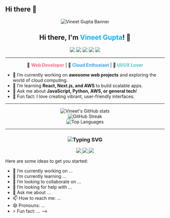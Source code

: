 ## Hi there 👋

<!--
**Vineet3693/Vineet3693** is a ✨ _special_ ✨ repository because its `README.md` (this file) appears on your GitHub profile.
<!-- Colorful SVG Banner -->
<p align="center">
  <img src="https://svg-banners.vercel.app/api?type=rainbow&text1=Vineet%20Gupta%20👋&width=900&height=200" alt="Vineet Gupta Banner"/>
</p>

<h2 align="center">Hi there, I'm <span style="color: rgb(0, 176, 255);">Vineet Gupta</span>! 🚀</h2>

<p align="center">
  <img src="https://img.shields.io/badge/Code-JavaScript-informational?style=flat&logo=javascript&color=F7DF1E"/>
  <img src="https://img.shields.io/badge/Code-Python-informational?style=flat&logo=python&color=3776AB"/>
  <img src="https://img.shields.io/badge/Framework-React-informational?style=flat&logo=react&color=61DAFB"/>
  <img src="https://img.shields.io/badge/Cloud-AWS-informational?style=flat&logo=amazon-aws&color=232F3E"/>
  <img src="https://img.shields.io/badge/Tool-Git-informational?style=flat&logo=git&color=F05032"/>
</p>

---

<!-- About Me Section with emoji and color accents -->
<div align="center">

🌟 <strong style="color:rgb(255, 99, 132);">Web Developer</strong> | 🚀 <strong style="color:rgb(54, 162, 235);">Cloud Enthusiast</strong> | 🎨 <strong style="color:rgb(75, 192, 192);">UI/UX Lover</strong>

</div>

- 🔭 I’m currently working on **awesome web projects** and exploring the world of cloud computing.
- 🌱 I’m learning **React, Next.js, and AWS** to build scalable apps.
- 💬 Ask me about **JavaScript, Python, AWS, or general tech**!
- 🎉 Fun fact: I love creating vibrant, user-friendly interfaces.

---

<!-- Stats and Contact with color themes -->
<p align="center">
  <img src="https://github-readme-stats.vercel.app/api?username=Vineet3693&show_icons=true&theme=radical" alt="Vineet's GitHub stats"/>
  <br>
  <img src="https://github-readme-streak-stats.herokuapp.com/?user=Vineet3693&theme=highcontrast" alt="GitHub Streak"/>
  <br>
  <img src="https://github-readme-stats.vercel.app/api/top-langs/?username=Vineet3693&layout=compact&theme=tokyonight" alt="Top Languages"/>
</p>

---

<h3 align="center">
  <img src="https://readme-typing-svg.herokuapp.com?font=Fira+Code&weight=700&size=24&duration=4000&pause=500&color=FF61A6&background=00000000&center=true&vCenter=true&width=700&lines=Let's+Connect!;Open+to+collaboration+%F0%9F%92%A1;Always+learning+and+building!+%F0%9F%9A%80" alt="Typing SVG" />
</h3>

<p align="center">
  <a href="mailto:your@email.com">
    <img src="https://img.shields.io/badge/Email-D14836?style=flat&logo=gmail&logoColor=white"/>
  </a>
  <a href="https://linkedin.com/in/yourprofile">
    <img src="https://img.shields.io/badge/LinkedIn-0077B5?style=flat&logo=linkedin&logoColor=white"/>
  </a>
  <a href="https://twitter.com/yourhandle">
    <img src="https://img.shields.io/badge/Twitter-1DA1F2?style=flat&logo=twitter&logoColor=white"/>
  </a>
</p>

<!-- Add more SVGs, GIFs, or custom sections as you like for even more color! -->

Here are some ideas to get you started:

- 🔭 I’m currently working on ...
- 🌱 I’m currently learning ...
- 👯 I’m looking to collaborate on ...
- 🤔 I’m looking for help with ...
- 💬 Ask me about ...
- 📫 How to reach me: ...
- 😄 Pronouns: ...
- ⚡ Fun fact: ...
-->
